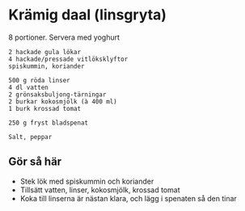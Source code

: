 # Krämig daal (linsgryta)
8 portioner. Servera med yoghurt
```
2 hackade gula lökar
4 hackade/pressade vitlöksklyftor
spiskummin, koriander

500 g röda linser
4 dl vatten
2 grönsaksbuljong-tärningar
2 burkar kokosmjölk (à 400 ml)
1 burk krossad tomat

250 g fryst bladspenat

Salt, peppar
```

## Gör så här
* Stek lök med spiskummin och koriander
* Tillsätt vatten, linser, kokosmjölk, krossad tomat
* Koka till linserna är nästan klara, och lägg i spenaten så  den tinar
